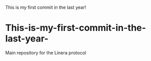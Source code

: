 This is my first commit in the last year!
# This-is-my-first-commit-in-the-last-year-
Main repository for the Linera protocol

